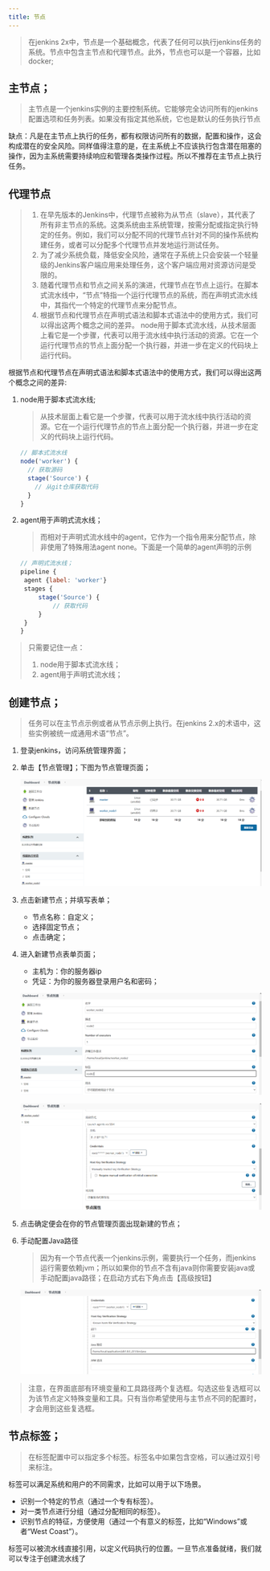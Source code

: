 ```yaml
---
title: 节点
---
```


> 在jenkins 2x中，节点是一个基础概念，代表了任何可以执行jenkins任务的系统。节点中包含主节点和代理节点。此外，节点也可以是一个容器，比如docker;

## 主节点；

> 主节点是一个jenkins实例的主要控制系统。它能够完全访问所有的jenkins配置选项和任务列表。如果没有指定其他系统，它也是默认的任务执行节点

缺点：凡是在主节点上执行的任务，都有权限访问所有的数据，配置和操作，这会构成潜在的安全风险。同样值得注意的是，在主系统上不应该执行包含潜在阻塞的操作，因为主系统需要持续响应和管理各类操作过程。所以不推荐在主节点上执行任务。

## 代理节点

> 1. 在早先版本的Jenkins中，代理节点被称为从节点（slave），其代表了所有非主节点的系统。这类系统由主系统管理，按需分配或指定执行特定的任务。例如，我们可以分配不同的代理节点针对不同的操作系统构建任务，或者可以分配多个代理节点并发地运行测试任务。
> 2. 为了减少系统负载，降低安全风险，通常在子系统上只会安装一个轻量级的Jenkins客户端应用来处理任务，这个客户端应用对资源访问是受限的。
> 3. 随着代理节点和节点之间关系的演进，代理节点在节点上运行。在脚本式流水线中，“节点”特指一个运行代理节点的系统，而在声明式流水线中，其指代一个特定的代理节点来分配节点。
> 4. 根据节点和代理节点在声明式语法和脚本式语法中的使用方式，我们可以得出这两个概念之间的差异。
>    node用于脚本式流水线，从技术层面上看它是一个步骤，代表可以用于流水线中执行活动的资源。它在一个运行代理节点的节点上面分配一个执行器，并进一步在定义的代码块上运行代码。

根据节点和代理节点在声明式语法和脚本式语法中的使用方式，我们可以得出这两个概念之间的差异:

1. node用于脚本式流水线;

   > 从技术层面上看它是一个步骤，代表可以用于流水线中执行活动的资源。它在一个运行代理节点的节点上面分配一个执行器，并进一步在定义的代码块上运行代码。

   ```javascript
   // 脚本式流水线
   node('worker') {
     // 获取源码
     stage('Source') {
       // 从git仓库获取代码
     }
   }
   ```

2. agent用于声明式流水线；

   > 而相对于声明式流水线中的agent，它作为一个指令用来分配节点，除非使用了特殊用法agent none。下面是一个简单的agent声明的示例

   ```javascript
   // 声明式流水线；
   pipeline {
   	agent {label: 'worker'}
   	stages {
   		stage('Source') {
   			// 获取代码
   		}
   	}
   }
   ```

> 只需要记住一点：
>
> 1. node用于脚本式流水线；
> 2. agent用于声明式流水线；

## 创建节点；

> 任务可以在主节点示例或者从节点示例上执行。在jenkins 2.x的术语中，这些实例被统一成通用术语“节点”。

1. 登录jenkins，访问系统管理界面；

2. 单击【节点管理】；下图为节点管理页面；

   ![image-20210529135426312](assets/image-20210529135426312.png)

3. 点击新建节点；并填写表单；

   - 节点名称：自定义；
   - 选择固定节点；
   - 点击确定；

4. 进入新建节点表单页面；

   - 主机为：你的服务器ip
   - 凭证：为你的服务器登录用户名和密码；

   ![image-20210529140020658](assets/image-20210529140020658.png)

   ![image-20210529140148277](assets/image-20210529140148277.png)

5. 点击确定便会在你的节点管理页面出现新建的节点；

6. 手动配置Java路径

   > 因为有一个节点代表一个jenkins示例，需要执行一个任务，而jenkins运行需要依赖jvm；所以如果你的节点不含有java则你需要安装java或手动配置java路径；在启动方式右下角点击【高级按钮】

   ![image-20210529140844542](assets/image-20210529140844542.png)

> 注意，在界面底部有环境变量和工具路径两个复选框。勾选这些复选框可以为该节点定义特殊变量和工具。只有当你希望使用与主节点不同的配置时，才会用到这些复选框。

## 节点标签；

> 在标签配置中可以指定多个标签。标签名中如果包含空格，可以通过双引号来标注。

标签可以满足系统和用户的不同需求，比如可以用于以下场景。

- 识别一个特定的节点（通过一个专有标签）。
- 对一类节点进行分组（通过分配相同的标签）。
- 识别节点的特征，方便使用（通过一个有意义的标签，比如“Windows”或者“West Coast”）。

标签可以被流水线直接引用，以定义代码执行的位置。一旦节点准备就绪，我们就可以专注于创建流水线了